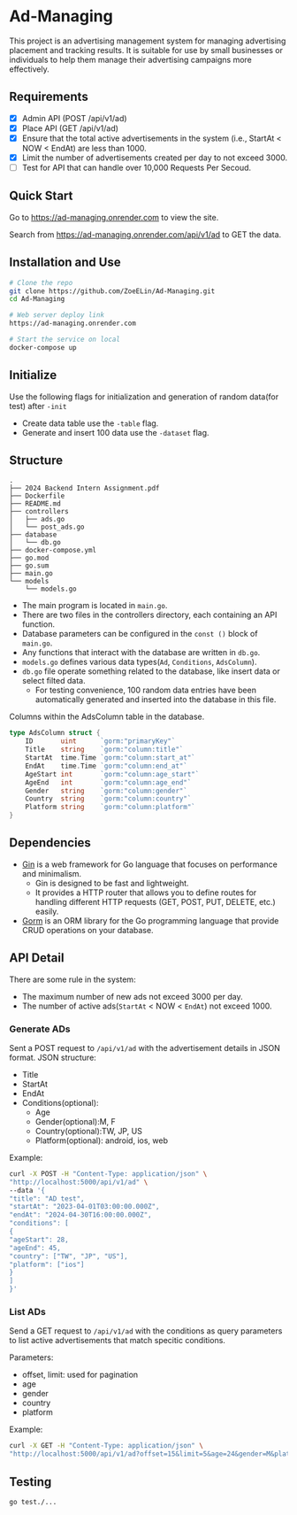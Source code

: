 # Ad-Managing
This project is an advertising management system for managing advertising placement and tracking results. It is suitable for use by small businesses or individuals to help them manage their advertising campaigns more effectively.

## Requirements
- [x] Admin API (POST /api/v1/ad)
- [x] Place API (GET /api/v1/ad)
- [x] Ensure that the total active advertisements in the system (i.e., StartAt < NOW < EndAt) are less than 1000.
- [x] Limit the number of advertisements created per day to not exceed 3000.
- [ ] Test for API that can handle over 10,000 Requests Per Secoud.

## Quick Start
Go to https://ad-managing.onrender.com to view the site.

Search from https://ad-managing.onrender.com/api/v1/ad to GET the data.


## Installation and Use

```bash
# Clone the repo
git clone https://github.com/ZoeELin/Ad-Managing.git
cd Ad-Managing

# Web server deploy link
https://ad-managing.onrender.com

# Start the service on local
docker-compose up
```

## Initialize
Use the following flags for initialization and generation of random data(for test) after `-init`
- Create data table use the `-table` flag.
- Generate and insert 100 data use the `-dataset` flag.


## Structure
```
.
├── 2024 Backend Intern Assignment.pdf
├── Dockerfile
├── README.md
├── controllers
│   ├── ads.go
│   └── post_ads.go
├── database
│   └── db.go
├── docker-compose.yml
├── go.mod
├── go.sum
├── main.go
└── models
    └── models.go
```
- The main program is located in `main.go`.
- There are two files in the controllers directory, each containing an API function.
- Database parameters can be configured in the `const ()` block of `main.go`.
- Any functions that interact with the database are written in `db.go`.
- `models.go` defines various data types(`Ad`, `Conditions`, `AdsColumn`).
- `db.go` file operate something related to the database, like insert data or select filted data.
	- For testing convenience, 100 random data entries have been automatically generated and inserted into the database in this file.


Columns within the AdsColumn table in the database.
```go
type AdsColumn struct {
	ID       uint      `gorm:"primaryKey"`
	Title    string    `gorm:"column:title"`
	StartAt  time.Time `gorm:"column:start_at"`
	EndAt    time.Time `gorm:"column:end_at"`
	AgeStart int       `gorm:"column:age_start"`
	AgeEnd   int       `gorm:"column:age_end"`
	Gender   string    `gorm:"column:gender"`
	Country  string    `gorm:"column:country"`
	Platform string    `gorm:"column:platform"`
}

```



## Dependencies
- [Gin](https://gin-gonic.com/) is a web framework for Go language that focuses on performance and minimalism. 
    - Gin is designed to be fast and lightweight.
    - It provides a HTTP router that allows you to define routes for handling different HTTP requests (GET, POST, PUT, DELETE, etc.) easily.
- [Gorm](https://gorm.io/index.html) is an ORM library for the Go programming language that provide CRUD operations on your database. 



## API Detail
There are some rule in the system:
- The maximum number of new ads not exceed 3000 per day.
- The number of active ads(`StartAt` < NOW < `EndAt`) not exceed 1000.

### Generate ADs
Sent a POST request to `/api/v1/ad` with the advertisement details in JSON format. 
JSON structure:
- Title
- StartAt
- EndAt
- Conditions(optional):
    - Age
    - Gender(optional):M, F 
    - Country(optional):TW, JP, US 
    - Platform(optional): android, ios, web

Example:
```bash
curl -X POST -H "Content-Type: application/json" \
"http://localhost:5000/api/v1/ad" \
--data '{
"title": "AD test",
"startAt": "2023-04-01T03:00:00.000Z",
"endAt": "2024-04-30T16:00:00.000Z",
"conditions": [
{
"ageStart": 28,
"ageEnd": 45,
"country": ["TW", "JP", "US"],
"platform": ["ios"]
}
]
}'
```

### List ADs 
Send a GET request to `/api/v1/ad` with the conditions as query parameters to list active advertisements that match specitic conditions.

Parameters:

- offset, limit: used for pagination
- age
- gender
- country
- platform

Example:
```bash
curl -X GET -H "Content-Type: application/json" \
"http://localhost:5000/api/v1/ad?offset=15&limit=5&age=24&gender=M&platform=ios"
```

## Testing

```
go test./...
```

